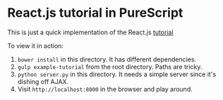 React.js tutorial in PureScript
===============================

This is just a quick implementation of the React.js [tutorial][tutorial]

To view it in action:

1. `bower install` in this directory.
It has different dependencies.
1. `gulp example-tutorial` from the root directory.
Paths are tricky.
1. `python server.py` in this directory.
It needs a simple server since it's dishing off AJAX.
1. Visit `http://localhost:8000` in the browser and play around.

[tutorial]: http://facebook.github.io/react/docs/tutorial.html
